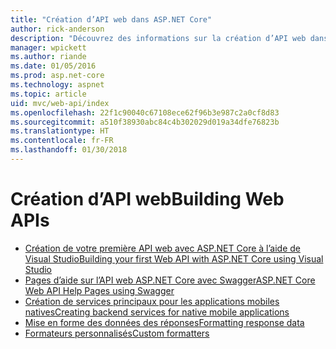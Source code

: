 ```yaml
---
title: "Création d’API web dans ASP.NET Core"
author: rick-anderson
description: "Découvrez des informations sur la création d’API web dans ASP.NET Core."
manager: wpickett
ms.author: riande
ms.date: 01/05/2016
ms.prod: asp.net-core
ms.technology: aspnet
ms.topic: article
uid: mvc/web-api/index
ms.openlocfilehash: 22f1c90040c67108ece62f96b3e987c2a0cf8d83
ms.sourcegitcommit: a510f38930abc84c4b302029d019a34dfe76823b
ms.translationtype: HT
ms.contentlocale: fr-FR
ms.lasthandoff: 01/30/2018
---
```

# <a name="building-web-apis"></a><span data-ttu-id="b9332-103">Création d’API web</span><span class="sxs-lookup"><span data-stu-id="b9332-103">Building Web APIs</span></span>

* [<span data-ttu-id="b9332-104">Création de votre première API web avec ASP.NET Core à l’aide de Visual Studio</span><span class="sxs-lookup"><span data-stu-id="b9332-104">Building your first Web API with ASP.NET Core using Visual Studio</span></span>](../../tutorials/first-web-api.md)
* [<span data-ttu-id="b9332-105">Pages d’aide sur l’API web ASP.NET Core avec Swagger</span><span class="sxs-lookup"><span data-stu-id="b9332-105">ASP.NET Core Web API Help Pages using Swagger</span></span>](../../tutorials/web-api-help-pages-using-swagger.md)
* [<span data-ttu-id="b9332-106">Création de services principaux pour les applications mobiles natives</span><span class="sxs-lookup"><span data-stu-id="b9332-106">Creating backend services for native mobile applications</span></span>](../../mobile/native-mobile-backend.md)
* [<span data-ttu-id="b9332-107">Mise en forme des données des réponses</span><span class="sxs-lookup"><span data-stu-id="b9332-107">Formatting response data</span></span>](../models/formatting.md)
* [<span data-ttu-id="b9332-108">Formateurs personnalisés</span><span class="sxs-lookup"><span data-stu-id="b9332-108">Custom formatters</span></span>](../advanced/custom-formatters.md)

